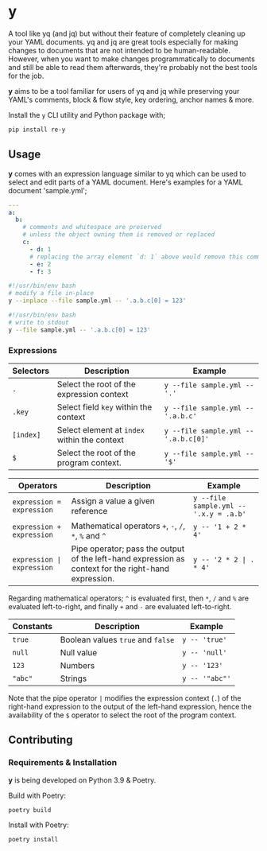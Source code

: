 # y

A tool like yq (and jq) but without their feature of completely cleaning up your YAML documents. yq and jq are great tools especially for making
changes to documents that are not intended to be human-readable. However, when you want to make changes programmatically to documents and still be
able to read them afterwards, they're probably not the best tools for the job.

**y** aims to be a tool familiar for users of yq and jq while preserving your YAML's comments, block & flow style, key ordering, anchor names & more.

Install the `y` CLI utility and Python package with;

```bash
pip install re-y
```

## Usage

**y** comes with an expression language similar to yq which can be used to select and edit parts of a YAML document. Here's examples for a
YAML document 'sample.yml';

```yaml
---
a:
  b:
    # comments and whitespace are preserved
    # unless the object owning them is removed or replaced
    c:
      - d: 1
      # replacing the array element `d: 1` above would remove this comment (and any potential whitespace around it)
      - e: 2
      - f: 3
```

```bash
#!/usr/bin/env bash
# modify a file in-place
y --inplace --file sample.yml -- '.a.b.c[0] = 123'
```

```bash
#!/usr/bin/env bash
# write to stdout
y --file sample.yml -- '.a.b.c[0] = 123'
```

### Expressions

| Selectors | Description                                  | Example                              |
|-----------|----------------------------------------------|--------------------------------------|
| `.`       | Select the root of the expression context    | `y --file sample.yml -- '.'`         |
| `.key`    | Select field `key` within the context        | `y --file sample.yml -- '.a.b.c'`    |
| `[index]` | Select element at `index` within the context | `y --file sample.yml -- '.a.b.c[0]'` |
| `$`       | Select the root of the program context.      | `y --file sample.yml -- '$'`         |

| Operators                                 | Description                                                                                          | Example                                |
|-------------------------------------------|------------------------------------------------------------------------------------------------------|----------------------------------------|
| `expression = expression`                 | Assign a value a given reference                                                                     | `y --file sample.yml -- '.x.y = .a.b'` |
| `expression + expression`                 | Mathematical operators `+`, `-`, `/`, `*`, `%` and `^`                                               | `y -- '1 + 2 * 4'`                     |
| <code>expression &#124; expression</code> | Pipe operator; pass the output of the left-hand expression as context for the right-hand expression. | <code>y -- '2 * 2 &#124; . * 4'</code> |

Regarding mathematical operators; `^` is evaluated first, then `*`, `/` and `%` are evaluated left-to-right, and finally `+` and `-` are evaluated
left-to-right.

| Constants | Description                       | Example        |
|-----------|-----------------------------------|----------------|
| `true`    | Boolean values `true` and `false` | `y -- 'true'`  |
| `null`    | Null value                        | `y -- 'null'`  |
| `123`     | Numbers                           | `y -- '123'`   |
| `"abc"`   | Strings                           | `y -- '"abc"'` |

Note that the pipe operator `|` modifies the expression context (`.`) of the right-hand expression to the output of the left-hand expression, hence
the availability of the `$` operator to select the root of the program context.

## Contributing

### Requirements & Installation

**y** is being developed on Python 3.9 & Poetry.

Build with Poetry:

```bash
poetry build
```

Install with Poetry:

```bash
poetry install
```
